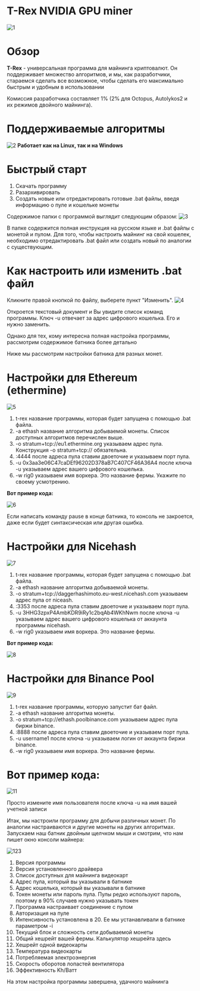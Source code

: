 # T-Rex NVIDIA GPU miner

![1](https://user-images.githubusercontent.com/92085588/136354285-4d7211e3-a07e-42af-8d4a-34793626a82d.jpg)

# Обзор

**T-Rex** - универсальная программа для майнинга криптовалют. Он поддерживает множество алгоритмов, и мы, как разработчики, стараемся сделать все возможное, чтобы сделать его максимально быстрым и удобным в использовании

Комиссия разработчика составляет 1% (2% для Octopus, Autolykos2 и их режимов двойного майнинга).

# Поддерживаемые алгоритмы

![2](https://user-images.githubusercontent.com/92085588/136355223-1200f688-e926-423a-ba0d-ad8ef10503eb.jpg)
                                      **Работает как на Linux, так и на Windows**
                                      
# Быстрый старт

1. Скачать программу
2. Разархивировать
3. Создать новые или отредактировать готовые .bat файлы, введя информацию о пуле и кошельке монеты                                      

Содержимое папки с программой выглядит следующим образом:
![3](https://user-images.githubusercontent.com/92085588/136357356-472f5700-e2c2-43b7-a973-3279d4cca25e.png)

В папке содержится полная инструкция на русском языке и .bat файлы с монетой и пулом. Для того, чтобы настроить майнинг на свой кошелек, необходимо отредактировать .bat файл или создать новый по аналогии с существующим.

# Как настроить или изменить .bat файл

Кликните правой кнопкой по файлу, выберете пункт "Изменить".
![4](https://user-images.githubusercontent.com/92085588/136357500-2412bcb5-39fb-4f77-84ec-58302dbd8952.png)

Откроется текстовый документ и Вы увидите список команд программы. Ключ -u отвечает за адрес цифрового кошелька. Его и нужно заменить.

Однако для тех, кому интересна полная настройка программы, рассмотрим содержимое батника более детально

Ниже мы рассмотрим настройки батника для разных монет.

# Настройки для Ethereum (ethermine)

![5](https://user-images.githubusercontent.com/92085588/136357716-045c9f55-64e6-4619-ab73-f8600433c589.png)

1. t-rex название программы, которая будет запущена с помощью .bat файла.
2. -a ethash название алгоритма добываемой монеты. Список доступных алгоритмов перечислен выше.
3. -o stratum+tcp://eu1.ethermine.org указываем адрес пула. Конструкция -o stratum+tcp:// обязательна.
4. :4444 после адреса пула ставим двоеточие и указываем порт пула.
5. -u 0x3aa3e06C47caDEf96202D378aB7C407CF46A36A4 после ключа -u указываем адрес вашего цифрового кошелька.
6. -w rig0 указываем имя воркера. Это название фермы. Укажите по своему усмотрению.

**Вот пример кода:**

![6](https://user-images.githubusercontent.com/92085588/136357984-f969c140-7e68-463f-9b4f-301439ac9261.jpg)

Если написать команду pause в конце батника, то консоль не закроется, даже если будет синтаксическая или другая ошибка.

# Настройки для Nicehash

![7](https://user-images.githubusercontent.com/92085588/136358302-938b6548-dd95-4a93-9f9a-a4c79a29832b.png)

1. t-rex название программы, которая будет запущена с помощью .bat файла.
2. -a ethash название алгоритма добываемой монеты.
3. -o stratum+tcp://daggerhashimoto.eu-west.nicehash.com указываем адрес пула от niceash.
4. :3353 после адреса пула ставим двоеточие и указываем порт пула.
5. -u 3HHG3zpxP4AmbKDR9iRy1c2bqAb4WKhNwm после ключа -u указываем адрес вашего цифрового кошелька от аккаунта программы nicehash.
6. -w rig0 указываем имя воркера. Это название фермы.

**Вот пример кода:**

![8](https://user-images.githubusercontent.com/92085588/136358503-e4ecb15c-85b4-4c7e-9736-067bf24bae4d.jpg)

# Настройки для Binance Pool

![9](https://user-images.githubusercontent.com/92085588/136358765-9c088640-44a1-4ac0-b58c-de62e75cb4f3.png)

1. t-rex название программы, которую запустит бат файл.
2. -a ethash название алгоритма монеты.
3. -o stratum+tcp://ethash.poolbinance.com указываем адрес пула биржи binance.
4. :8888 после адреса пула ставим двоеточие и указываем порт пула.
5. -u username1 после ключа -u указываем логин от аккаунта биржи binance.
6. -w rig0 указываем имя воркера. Это название фермы.

# Вот пример кода:

![11](https://user-images.githubusercontent.com/92085588/136359024-bd62427d-e312-459c-8285-7681855284d4.jpg)

Просто измените имя пользователя после ключа -u на имя вашей учетной записи

Итак, мы настроили программу для добычи различных монет. По аналогии настраиваются и другие монеты на других алгоритмах. Запускаем наш батник двойным щелчком мыши и смотрим, что нам пишет окно консоли майнера:

![123](https://user-images.githubusercontent.com/92085588/136359129-ca506ec7-8fd3-469a-9f80-22f96f0cff25.png)

1. Версия программы
2. Версия установленного драйвера
3. Список доступных для майнинга видеокарт 
4. Адрес пула, который вы указывали в батнике 
5. Адрес кошелька, который вы указывали в батнике
6. Токен монеты или пароль пула. Пулы редко используют пароль, поэтому в 90% случаев нужно указывать токен
7. Программа настраивает соединение с пулом
8. Авторизация на пуле
9. Интенсивность установлена в 20. Ее мы устанавливали в батнике параметром -i
10. Текущий блок и сложность сети добываемой монеты
11. Общий хешрейт вашей фермы. Калькулятор хешрейта здесь
12. Хешрейт одной видеокарты 
13. Температура видеокарты
14. Потребляемая электроэнергия
15. Скорость оборотов лопастей вентилятора
16. Эффективность Kh/Ватт

На этом настройка программы завершена, удачного майнинга 








